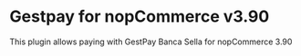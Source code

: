 # Gestpay for nopCommerce v3.90
This plugin allows paying with GestPay Banca Sella for nopCommerce 3.90
